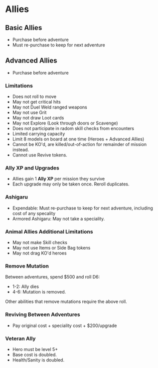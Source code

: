 ﻿# Allies


## Basic Allies

* Purchase before adventure
* Must re-purchase to keep for next adventure

## Advanced Allies

* Purchase before adventure

### Limitations

* Does not roll to move
* May not get critical hits
* May not Duel Weld ranged weapons
* May not use Grit
* May not draw Loot cards
* May not Explore (Look through doors or Scavenge)
* Does not participate in radom skill checks from encounters
* Limited carrying capacity
* Limit 8 models on board at one time (Heroes + Advanced Allies)
* Cannot be KO'd, are killed/out-of-action for remainder of mission instead.
* Cannot use Revive tokens.

### Ally XP and Upgrades

* Allies gain 1 **Ally XP** per mission they survive
* Each upgrade may only be taken once. Reroll duplicates.

### Ashigaru 

* Expendable: Must re-purchase to keep for next adventure, including cost of any specality
* Armored Ashigaru: May not take a speciality. 

### Animal Allies Additional Limitations

* May not make Skill checks
* May not use Items or Side Bag tokens
* May not drag KO'd heroes

### Remove Mutation

Between adventures, spend $500 and roll D6:
* 1-2: Ally dies
* 4-6: Mutation is removed.

Other abilities that remove mutations require the above roll.

### Reviving Between Adventures

* Pay original cost + speciality cost + $200/upgrade

### Veteran Ally

* Hero must be level 5+
* Base cost is doubled.
* Health/Sanity is doubled.


